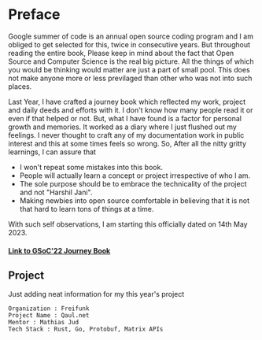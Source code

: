 # Preface

Google summer of code is an annual open source coding program and I am obliged to get selected for this, twice in consecutive years. But throughout reading the entire book, Please keep in mind about the fact that Open Source and Computer Science is the real big picture. All the things of which you would be thinking would matter are just a part of small pool. This does not make anyone more or less previlaged than other who was not into such places.

Last Year, I have crafted a journey book which reflected my work, project and daily deeds and efforts with it. I don't know how many people read it or even if that helped or not. But, what I have found is a factor for personal growth and memories. It worked as a diary where I just flushed out my feelings. I never thought to craft any of my documentation work in public interest and this at some times feels so wrong. So, After all the nitty gritty learnings, I can assure that 

- I won't repeat some mistakes into this book.
- People will actually learn a concept or project irrespective of who I am.
- The sole purpose should be to embrace the technicality of the project and not "Harshil Jani".
- Making newbies into open source comfortable in believing that it is not that hard to learn tons of things at a time.

With such self observations, I am starting this officially dated on 14th May 2023.

#### [Link to GSoC'22 Journey Book](https://harshil-jani.github.io/GSOC-book/)

## Project 
Just adding neat information for my this year's project

```
Organization : Freifunk
Project Name : Qaul.net
Mentor : Mathias Jud
Tech Stack : Rust, Go, Protobuf, Matrix APIs
```
